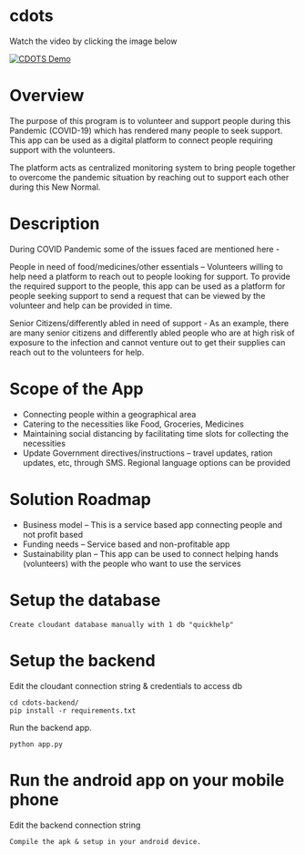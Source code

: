 # cdots

Watch the video by clicking the image below

[![CDOTS Demo](https://img.youtube.com/vi/HTRjLrACOg8/maxresdefault.jpg)](https://www.youtube.com/watch?v=HTRjLrACOg8)

# Overview
The purpose of this program is to volunteer and support people during this Pandemic (COVID-19) which has rendered many people to seek support. This app can be used as a digital platform to connect people requiring support with the volunteers. 

The platform acts as centralized monitoring system to bring people together to overcome the pandemic situation by reaching out to support each other during this New Normal.

# Description

During COVID Pandemic some of the issues faced are mentioned here - 

People in need of food/medicines/other essentials –  Volunteers willing to help need a platform to reach out to people looking for support.  To provide the required support to the people, this app can be used as a platform for people seeking support to send a request that can be viewed by the volunteer and help can be provided in time.

Senior Citizens/differently abled in need of support -  As an example, there are many senior citizens and differently abled people who are at high risk of exposure to the infection and cannot venture out to get their supplies can reach out to the volunteers for help.  

# Scope of the App

- Connecting people within a geographical area
- Catering to the necessities like Food, Groceries, Medicines
- Maintaining social distancing by facilitating time slots for collecting the necessities
- Update Government directives/instructions – travel updates, ration updates, etc, through SMS.  Regional language options can be provided

# Solution Roadmap
- Business model – This is a service based app connecting people and not profit based
- Funding needs – Service based and non-profitable app
- Sustainability plan – This app can be used to connect helping hands (volunteers) with the people who want to use the services

# Setup the database
```
Create cloudant database manually with 1 db "quickhelp"
```

# Setup the backend

Edit the cloudant connection string & credentials to access db 
```
cd cdots-backend/
pip install -r requirements.txt
  ```

Run the backend app.
  ```
python app.py
  ```

# Run the android app on your mobile phone

Edit the backend connection string
```
Compile the apk & setup in your android device.
```



